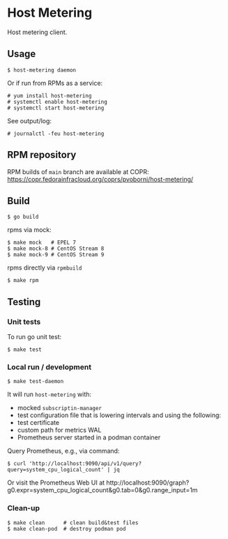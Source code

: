 # Host Metering

Host metering client.

## Usage

```
$ host-metering daemon
```

Or if run from RPMs as a service:

```
# yum install host-metering
# systemctl enable host-metering
# systemctl start host-metering
```

See output/log:

```
# journalctl -feu host-metering
```

## RPM repository

RPM builds of `main` branch are available at COPR:  https://copr.fedorainfracloud.org/coprs/pvoborni/host-metering/

## Build

```
$ go build
```

rpms via mock:

```
$ make mock   # EPEL 7
$ make mock-8 # CentOS Stream 8
$ make mock-9 # CentOS Stream 9
```

rpms directly via `rpmbuild`

```
$ make rpm
```

## Testing

### Unit tests

To run go unit test:
```
$ make test
```

### Local run / development

```
$ make test-daemon
```

It will run `host-metering` with:
* mocked `subscriptin-manager`
* test configuration file that is lowering intervals and using the following:
* test certificate
* custom path for metrics WAL
* Prometheus server started in a podman container

Query Prometheus, e.g., via command:

```
$ curl 'http://localhost:9090/api/v1/query?query=system_cpu_logical_count' | jq
```

Or visit the Prometheus Web UI at http://localhost:9090/graph?g0.expr=system_cpu_logical_count&g0.tab=0&g0.range_input=1m

### Clean-up

```
$ make clean      # clean build&test files
$ make clean-pod  # destroy podman pod
```
